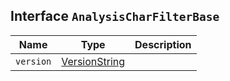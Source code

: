 ## Interface `AnalysisCharFilterBase`

| Name | Type | Description |
| - | - | - |
| `version` | [VersionString](./VersionString.md) | &nbsp; |
